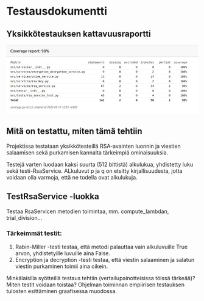 # Testausdokumentti

## Yksikkötestauksen kattavuusraportti

![plot](https://github.com/ojanenmarianna/tiralabra-rsa/blob/main/dokumentaatio/kuvat/kattavuusraportti.jpg)

## Mitä on testattu, miten tämä tehtiin

Projektissa testataan yksikkötesteillä RSA-avainten luonnin ja viestien salaamisen sekä purkamisen kannalta tärkeimpiä ominaisuuksia.

Testejä varten luodaan kaksi suurta (512 bittistä) alkulukua, yhdistetty luku sekä testi-RsaService.
ALkuluvut p ja q on etsitty kirjallisuudesta, jotta voidaan olla varmoja, että ne todella ovat alkulukuja.

## TestRsaService -luokka

Testaa RsaServicen metodien toimintaa, mm. compute_lambdan, trial_division...

### Tärkeimmät testit:

1. Rabin-Miller -testi testaa, että metodi palauttaa vain alkuluvuille True arvon, yhdistetyille luvuille aina False.
2. Encryption ja decryption -testi testaa, että viestin salaaminen ja salatun viestin purkaminen toimii aina oikein.


Minkälaisilla syötteillä testaus tehtiin (vertailupainotteisissa töissä tärkeää)?
Miten testit voidaan toistaa?
Ohjelman toiminnan empiirisen testauksen tulosten esittäminen graafisessa muodossa.
